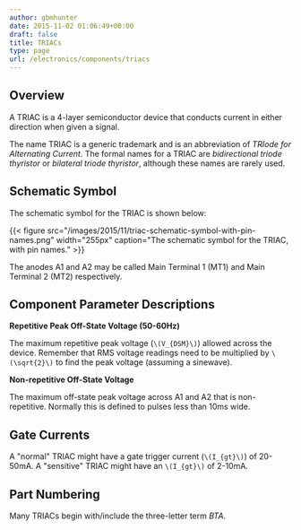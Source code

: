 ```yaml
---
author: gbmhunter
date: 2015-11-02 01:06:49+00:00
draft: false
title: TRIACs
type: page
url: /electronics/components/triacs
---
```


## Overview

A TRIAC is a 4-layer semiconductor device that conducts current in either direction when given a signal.

The name TRIAC is a generic trademark and is an abbreviation of _TRIode for Alternating Current_. The formal names for a TRIAC are _bidirectional triode thyristor_ or _bilateral triode thyristor_, although these names are rarely used.

## Schematic Symbol

The schematic symbol for the TRIAC is shown below:

{{< figure src="/images/2015/11/triac-schematic-symbol-with-pin-names.png" width="255px" caption="The schematic symbol for the TRIAC, with pin names."  >}}

The anodes A1 and A2 may be called Main Terminal 1 (MT1) and Main Terminal 2 (MT2) respectively.

## Component Parameter Descriptions

**Repetitive Peak Off-State Voltage (50-60Hz)**

The maximum repetitive peak voltage (`\(V_{DSM}\)`) allowed across the device. Remember that RMS voltage readings need to be multiplied by `\(\sqrt{2}\)` to find the peak voltage (assuming a sinewave).

**Non-repetitive Off-State Voltage**

The maximum off-state peak voltage across A1 and A2 that is non-repetitive. Normally this is defined to pulses less than 10ms wide.

## Gate Currents

A "normal" TRIAC might have a gate trigger current (`\(I_{gt}\)`) of 20-50mA. A "sensitive" TRIAC might have an `\(I_{gt}\)` of 2-10mA.

## Part Numbering

Many TRIACs begin with/include the three-letter term _BTA_.
